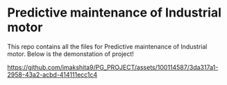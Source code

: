 #  Predictive maintenance of Industrial motor
This repo contains all the files for Predictive maintenance of Industrial motor.
Below is the demonstation of project!



https://github.com/imakshita9/PG_PROJECT/assets/100114587/3da317a1-2958-43a2-acbd-414111ecc1c4

